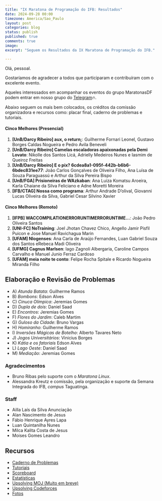 ```yaml
---
title: "IX Maratona de Programação do IFB: Resultados"
date: 2024-09-28 00:00
timezone: America/Sao_Paulo
layout: post
categories: blog
status: publish
published: true
comments: true
image:
excerpt: "Seguem os Resultados da IX Maratona de Programação do IFB."

---
```


Olá, pessoal.

Gostaríamos de agradecer a todos que participaram e contribuíram com o excelente evento.

Aqueles interessados em acompanhar os eventos do grupo MaratonasDF podem entrar em nosso grupo do [Telegram](https://t.me/maratonasdf)🔥.

Abaixo seguem os mais bem colocados, os créditos da comissão organizadora e recursos como: placar final, caderno de problemas e tutoriais.

#### Cinco Melhores (Presencial)

1. **[UnB/Darcy Ribeiro] aux, o return;**: Guilherme Fornari Leonel, Gustavo Borges Caldas Nogueira e Pedro Avila Beneveli
2. **[UnB/Darcy Ribeiro] Camelas escaladoras apaixonadas pela Demi Lovato**: Nikolle dos Santos Licá, Adrielly Medeiros Nunes e Iasmim de Queiroz Freitas 
3. **[UnB/Darcy Ribeiro] E o pix? 6cdea8a1-095f-442b-b6b6-6bdec831ee77**: João Carlos Gonçalves de Oliveira Filho, Ana Luísa de Souza Paraguassú e Arthur da Silva Pereira Bispo
4. **[UnB/FGA] Prisioneiras de WAzkaban**: Ana Luiza Komatsu Aroeira, Karla Chaiane da Silva Feliciano e Adne Moretti Moreira
5. **[IFB/CTAG] Nossa como programa**: Arthur Andrade D’olival, Giovanni Lucas Oliveira da Silva, Gabriel Cesar Silvino Xavier


#### Cinco Melhores (Remoto)

1. **[IFPB] WACCOMPILATIONERRORUNTIMERRORUNTIME...**: João Pedro Oliveira Santos
2. **[UNI-FC] NoTraining**: Joel Jhotan Chavez Chico, Angello Jamir Pisfil Puicon e Jose Manuel Ravichagua Marin
3. **[UFAM] Nlogenses**: Ana Carla de Araújo Fernandes, Luan Gabriel Souza dos Santos eRebeca Madi Oliveira
4. **[UFMG] Cagnus Marlsen**: Iago Zagnoli Albergaria, Caroline Campos Carvalho e Manuel Junio Ferraz Cardoso
5. **[UFAM] meia noite te conto**: Felipe Rocha Spitale e Ricardo Nogueira Miranda Filho

## Elaboração e Revisão de Problemas

- A) *Atunda Batata*: Guilherme Ramos
- B) *Bombons*: Edson Alves
- C) *Cinuca Olímpica*: Jeremias Gomes
- D) *Dupla de dois*: Daniel Saad
- E) *Encontros*: Jeremias Gomes
- F) *Flores do Jardim*: Caleb Martim
- G) *Guloso da Cidade*: Bruno Vargas
- H) *Homiranho*: Guilherme Ramos
- I) *Inversões Mágicas de Botelho*: Alberto Tavares Neto
- J) *Jogos Universitários*: Vinicius Borges
- K) *Kátia e os fatoriais* Edson Alves
- L) *Lago Oeste*: Daniel Saad
- M) *Mediação*: Jeremias Gomes

### Agradecimentos

- Bruno Ribas pelo suporte com o *Maratona Linux*.
- Alessandra Kreutz e comissão, pela organização e suporte da Semana Integrada do IFB, *campus* Taguatinga.

### Staff

- Ailla Laís da Silva Anunciação
- Alan Nascimento de Jesus
- Fábio Henrique Ayres Lapa
- Luan Quintanilha Nunes
- Milca Kalita Costa de Jesus
- Moises Gomes Leandro

## Recursos

- [Caderno de Problemas]({{site.url}}/assets/9-mdp-ifb/caderno-9-mdp-ifb.pdf)
- [Tutoriais]({{site.url}}/assets/9-mdp-ifb/tutoriais.pdf)
- [Scoreboard]({{site.url}}/assets/9-mdp-ifb/scoreboard.html)
- [Estatísticas]({{site.url}}/assets/9-mdp-ifb/estatisticas.html)
- [Upsolving MOJ (Muito em breve)](https://moj.naquadah.com.br/cgi-bin/index.sh)
- [Upsolving Codeforces](https://codeforces.com/group/btcK4I5D5f/contest/553853)
- [Fotos](https://drive.google.com/drive/folders/1aqJK25dqzMjEDQdQbgvwT_PiemMSxuuG?usp=sharing)